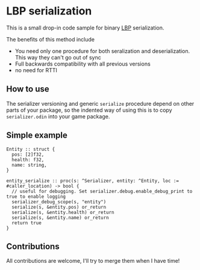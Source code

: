 # LBP serialization
This is a small drop-in code sample for binary [LBP](https://handmade.network/p/29/swedish-cubes-for-unity/blog/p/2723-how_media_molecule_does_serialization) serialization.

The benefits of this method include
- You need only one procedure for both seralization and deserialization. This way they can't go out of sync
- Full backwards compatibility with all previous versions
- no need for RTTI

## How to use
The serializer versioning and generic `serialize` procedure depend on other parts of your package, so the indented way of using this is to copy `serializer.odin` into your game package.

## Simple example
```odin
Entity :: struct {
  pos: [2]f32,
  health: f32,
  name: string,
}

entity_serialize :: proc(s: ^Serializer, entity: ^Entity, loc := #caller_location) -> bool {
  // useful for debugging. Set serializer.debug.enable_debug_print to true to enable logging
  serializer_debug_scope(s, "entity")
  serialize(s, &entity.pos) or_return
  serialize(s, &entity.health) or_return
  serialize(s, &entity.name) or_return
  return true
}
```


## Contributions
All contributions are welcome, I'll try to merge them when I have time!

